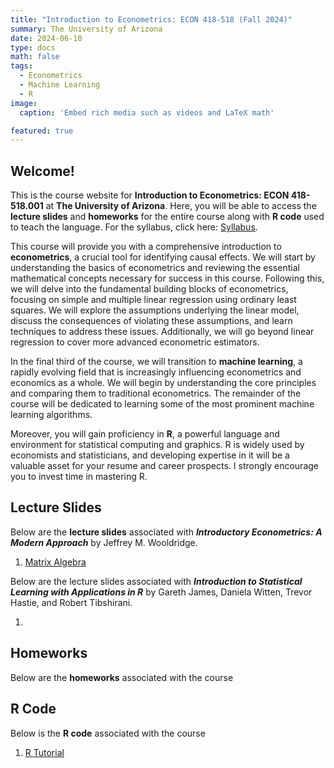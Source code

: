 ```yaml
---
title: "Introduction to Econometrics: ECON 418-518 (Fall 2024)"
summary: The University of Arizona
date: 2024-06-10
type: docs
math: false
tags:
  - Econometrics
  - Machine Learning
  - R
image:
  caption: 'Embed rich media such as videos and LaTeX math'

featured: true
---
```


## Welcome!

This is the course website for **Introduction to Econometrics: ECON 418-518.001** at **The University of Arizona**. Here, you will be able to access the **lecture slides** and **homeworks** for the entire course along with **R code** used to teach the language. For the syllabus, click here: <a href="/ECON_418-518_Syllabus/ECON_418-518_Syllabus.pdf" target="_blank">Syllabus</a>.

This course will provide you with a comprehensive introduction to **econometrics**, a crucial tool for identifying causal effects. We will start by understanding the basics of econometrics and reviewing the essential mathematical concepts necessary for success in this course. Following this, we will delve into the fundamental building blocks of econometrics, focusing on simple and multiple linear regression using ordinary least squares. We will explore the assumptions underlying the linear model, discuss the consequences of violating these assumptions, and learn techniques to address these issues. Additionally, we will go beyond linear regression to cover more advanced econometric estimators.

In the final third of the course, we will transition to **machine learning**, a rapidly evolving field that is increasingly influencing econometrics and economics as a whole. We will begin by understanding the core principles and comparing them to traditional econometrics. The remainder of the course will be dedicated to learning some of the most prominent machine learning algorithms.

Moreover, you will gain proficiency in **R**, a powerful language and environment for statistical computing and graphics. R is widely used by economists and statisticians, and developing expertise in it will be a valuable asset for your resume and career prospects. I strongly encourage you to invest time in mastering R.


<!-- [Hugo Blox Builder](https://hugoblox.com) is designed to give technical content creators a seamless experience. You can focus on the content and the Hugo Blox Builder which this template is built upon handles the rest. -->

<!-- **Embed videos, podcasts, code, LaTeX math, and even test students!**

On this page, you'll find some examples of the types of technical content that can be rendered with Hugo Blox. -->

## Lecture Slides

Below are the **lecture slides** associated with ***Introductory Econometrics: A Modern Approach*** by Jeffrey M. Wooldridge.

1. <a href="/ECON_418-518_Lecture_Slides/ECON_418-518_Lecture_Slides_E/ECON_418-518_Matrix_Algebra.pdf" target="_blank">Matrix Algebra</a>

Below are the lecture slides associated with ***Introduction to Statistical Learning with Applications in R*** by Gareth James, Daniela Witten, Trevor Hastie, and Robert Tibshirani.

1.

## Homeworks

Below are the **homeworks** associated with the course

## R Code

Below is the **R code** associated with the course

1. <a href="/ECON_418-518_R_Code/ECON_418-518_R_Tutorial.html" target="_blank">R Tutorial</a>



<!--

{{< youtube D2vj0WcvH5c >}}

**Youtube**:

    {{</* youtube w7Ft2ymGmfc */>}}

**Bilibili**:

    {{</* bilibili id="BV1WV4y1r7DF" */>}}

**Video file**

Videos may be added to a page by either placing them in your `assets/media/` media library or in your [page's folder](https://gohugo.io/content-management/page-bundles/), and then embedding them with the _video_ shortcode:

    {{</* video src="my_video.mp4" controls="yes" */>}}

## Podcast

You can add a podcast or music to a page by placing the MP3 file in the page's folder or the media library folder and then embedding the audio on your page with the _audio_ shortcode:

    {{</* audio src="ambient-piano.mp3" */>}}

Try it out:

{{< audio src="ambient-piano.mp3" >}}

## Test students

Provide a simple yet fun self-assessment by revealing the solutions to challenges with the `spoiler` shortcode:

```markdown
{{</* spoiler text="👉 Click to view the solution" */>}}
You found me!
{{</* /spoiler */>}}
```

renders as

{{< spoiler text="👉 Click to view the solution" >}} You found me 🎉 {{< /spoiler >}}

## Math

Hugo Blox Builder supports a Markdown extension for $\LaTeX$ math. You can enable this feature by toggling the `math` option in your `config/_default/params.yaml` file.

To render _inline_ or _block_ math, wrap your LaTeX math with `{{</* math */>}}$...${{</* /math */>}}` or `{{</* math */>}}$$...$${{</* /math */>}}`, respectively.

{{% callout note %}}
We wrap the LaTeX math in the Hugo Blox _math_ shortcode to prevent Hugo rendering our math as Markdown.
{{% /callout %}}

Example **math block**:

```latex
{{</* math */>}}
$$
\gamma_{n} = \frac{ \left | \left (\mathbf x_{n} - \mathbf x_{n-1} \right )^T \left [\nabla F (\mathbf x_{n}) - \nabla F (\mathbf x_{n-1}) \right ] \right |}{\left \|\nabla F(\mathbf{x}_{n}) - \nabla F(\mathbf{x}_{n-1}) \right \|^2}
$$
{{</* /math */>}}
```

renders as

{{< math >}}
$$\gamma_{n} = \frac{ \left | \left (\mathbf x_{n} - \mathbf x_{n-1} \right )^T \left [\nabla F (\mathbf x_{n}) - \nabla F (\mathbf x_{n-1}) \right ] \right |}{\left \|\nabla F(\mathbf{x}_{n}) - \nabla F(\mathbf{x}_{n-1}) \right \|^2}$$
{{< /math >}}

Example **inline math** `{{</* math */>}}$\nabla F(\mathbf{x}_{n})${{</* /math */>}}` renders as {{< math >}}$\nabla F(\mathbf{x}_{n})${{< /math >}}.

Example **multi-line math** using the math linebreak (`\\`):

```latex
{{</* math */>}}
$$f(k;p_{0}^{*}) = \begin{cases}p_{0}^{*} & \text{if }k=1, \\
1-p_{0}^{*} & \text{if }k=0.\end{cases}$$
{{</* /math */>}}
```

renders as

{{< math >}}

$$
f(k;p_{0}^{*}) = \begin{cases}p_{0}^{*} & \text{if }k=1, \\
1-p_{0}^{*} & \text{if }k=0.\end{cases}
$$

{{< /math >}}

## Code

Hugo Blox Builder utilises Hugo's Markdown extension for highlighting code syntax. The code theme can be selected in the `config/_default/params.yaml` file.


    ```python
    import pandas as pd
    data = pd.read_csv("data.csv")
    data.head()
    ```

renders as

```python
import pandas as pd
data = pd.read_csv("data.csv")
data.head()
```

## Inline Images

```go
{{</* icon name="python" */>}} Python
```

renders as

{{< icon name="python" >}} Python

## Did you find this page helpful? Consider sharing it 🙌 -->
